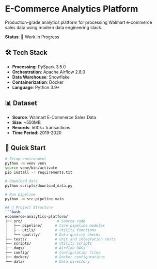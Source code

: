 # E-Commerce Analytics Platform

Production-grade analytics platform for processing Walmart e-commerce sales data using modern data engineering stack.

**Status**: 🚧 Work in Progress

## 🛠️ Tech Stack

- **Processing**: PySpark 3.5.0
- **Orchestration**: Apache Airflow 2.8.0
- **Data Warehouse**: Snowflake
- **Containerization**: Docker
- **Language**: Python 3.9+

## 📊 Dataset

- **Source**: Walmart E-Commerce Sales Data
- **Size**: ~550MB
- **Records**: 500k+ transactions
- **Time Period**: 2019-2020

## 🚀 Quick Start

```bash
# Setup environment
python -m venv venv
source venv/bin/activate
pip install -r requirements.txt

# Download data
python scripts/download_data.py

# Run pipeline
python -m src.pipeline.main

## 📁 Project Structure  
```bash
ecommerce-analytics-platform/
├── src/                # Source code
│   ├── pipeline/      # Core pipeline modules
│   ├── utils/         # Utility functions
│   └── quality/       # Data quality checks
├── tests/             # Unit and integration tests
├── scripts/           # Utility scripts
├── dags/              # Airflow DAGs
├── config/            # Configuration files
├── docker/            # Docker configurations
└── data/              # Data directory
```
